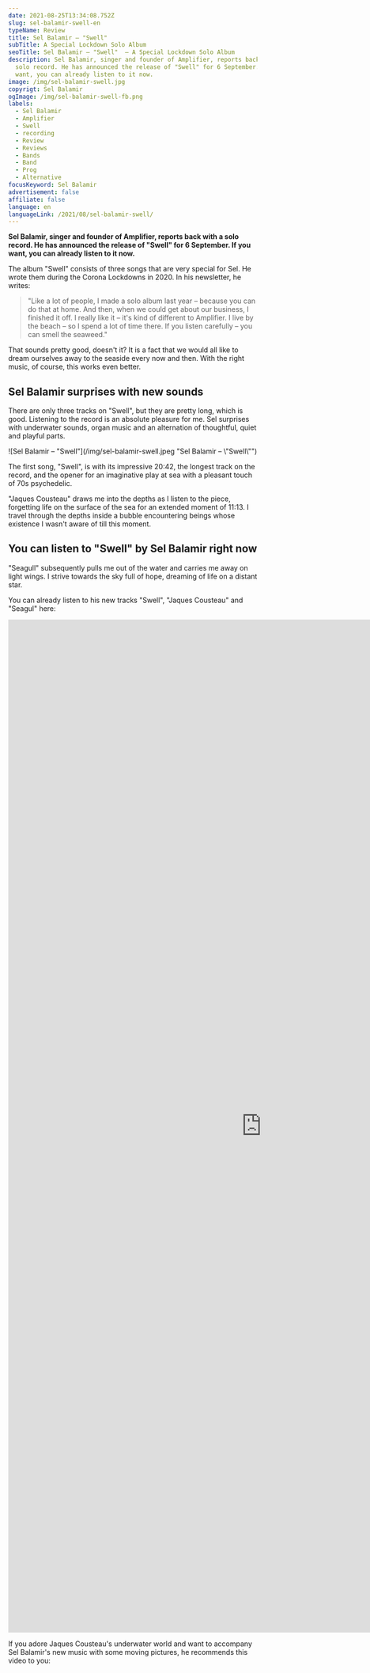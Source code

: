 ```yaml
---
date: 2021-08-25T13:34:08.752Z
slug: sel-balamir-swell-en
typeName: Review
title: Sel Balamir – "Swell"
subTitle: A Special Lockdown Solo Album
seoTitle: Sel Balamir – "Swell"  – A Special Lockdown Solo Album
description: Sel Balamir, singer and founder of Amplifier, reports back with a
  solo record. He has announced the release of "Swell" for 6 September. If you
  want, you can already listen to it now.
image: /img/sel-balamir-swell.jpg
copyrigt: Sel Balamir
ogImage: /img/sel-balamir-swell-fb.png
labels:
  - Sel Balamir
  - Amplifier
  - Swell
  - recording
  - Review
  - Reviews
  - Bands
  - Band
  - Prog
  - Alternative
focusKeyword: Sel Balamir
advertisement: false
affiliate: false
language: en
languageLink: /2021/08/sel-balamir-swell/
---
```

**Sel Balamir, singer and founder of Amplifier, reports back with a solo record. He has announced the release of "Swell" for 6 September. If you want, you can already listen to it now.**

The album "Swell" consists of three songs that are very special for Sel. He wrote them during the Corona Lockdowns in 2020. In his newsletter, he writes:

> "Like a lot of people, I made a solo album last year – because you can do that at home. And then, when we could get about our business, I finished it off. I really like it – it's kind of different to Amplifier. I live by the beach – so I spend a lot of time there. If you listen carefully – you can smell the seaweed."

That sounds pretty good, doesn't it? It is a fact that we would all like to dream ourselves away to the seaside every now and then. With the right music, of course, this works even better.

## Sel Balamir surprises with new sounds

There are only three tracks on "Swell", but they are pretty long, which is good. Listening to the record is an absolute pleasure for me. Sel surprises with underwater sounds, organ music and an alternation of thoughtful, quiet and playful parts.

![Sel Balamir – "Swell"](/img/sel-balamir-swell.jpeg "Sel Balamir – \\"Swell\\"")

The first song, "Swell", is with its impressive 20:42, the longest track on the record, and the opener for an imaginative play at sea with a pleasant touch of 70s psychedelic.

"Jaques Cousteau" draws me into the depths as I listen to the piece, forgetting life on the surface of the sea for an extended moment of 11:13. I travel through the depths inside a bubble encountering beings whose existence I wasn't aware of till this moment.

## You can listen to "Swell" by Sel Balamir right now

"Seagull" subsequently pulls me out of the water and carries me away on light wings. I strive towards the sky full of hope, dreaming of life on a distant star.

You can already listen to his new tracks "Swell", "Jaques Cousteau" and "Seagul" here:

<iframe style="border: 0; width: 1024px; height: 2048px;" src="https://bandcamp.com/EmbeddedPlayer/album=2547524849/size=large/bgcol=ffffff/linkcol=5c9b72/tracklist=false/transparent=true/" seamless><a href="https://selbalamir.bandcamp.com/album/swell">Swell by Sel Balamir</a></iframe>

If you adore Jaques Cousteau's underwater world and want to accompany Sel Balamir's new music with some moving pictures, he recommends this video to you:

<YouTube id="ryBhIJXiRlc" />